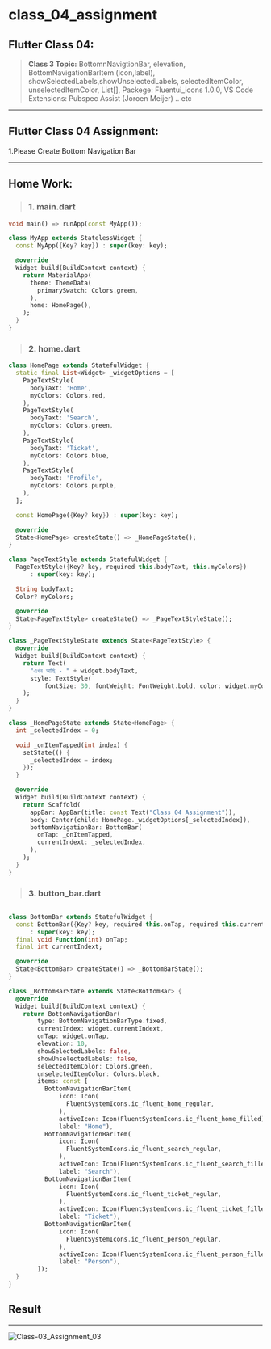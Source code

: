 # class_04_assignment

## Flutter Class 04:

> **Class 3 Topic:** BottomnNavigtionBar, elevation, BottomNavigationBarItem (icon,label), showSelectedLabels,showUnselectedLabels, selectedItemColor, unselectedItemColor, List[], Packege: Fluentui_icons 1.0.0, VS Code Extensions: Pubspec Assist (Joroen Meijer) .. etc

---

## Flutter Class 04 Assignment:

1.Please Create Bottom Navigation Bar

---

## Home Work:

> ### 1. main.dart

```dart
void main() => runApp(const MyApp());

class MyApp extends StatelessWidget {
  const MyApp({Key? key}) : super(key: key);

  @override
  Widget build(BuildContext context) {
    return MaterialApp(
      theme: ThemeData(
        primarySwatch: Colors.green,
      ),
      home: HomePage(),
    );
  }
}
```

> ### 2. home.dart

```dart
class HomePage extends StatefulWidget {
  static final List<Widget> _widgetOptions = [
    PageTextStyle(
      bodyTaxt: 'Home',
      myColors: Colors.red,
    ),
    PageTextStyle(
      bodyTaxt: 'Search',
      myColors: Colors.green,
    ),
    PageTextStyle(
      bodyTaxt: 'Ticket',
      myColors: Colors.blue,
    ),
    PageTextStyle(
      bodyTaxt: 'Profile',
      myColors: Colors.purple,
    ),
  ];

  const HomePage({Key? key}) : super(key: key);

  @override
  State<HomePage> createState() => _HomePageState();
}

class PageTextStyle extends StatefulWidget {
  PageTextStyle({Key? key, required this.bodyTaxt, this.myColors})
      : super(key: key);

  String bodyTaxt;
  Color? myColors;

  @override
  State<PageTextStyle> createState() => _PageTextStyleState();
}

class _PageTextStyleState extends State<PageTextStyle> {
  @override
  Widget build(BuildContext context) {
    return Text(
      "এখন আছি - " + widget.bodyTaxt,
      style: TextStyle(
          fontSize: 30, fontWeight: FontWeight.bold, color: widget.myColors),
    );
  }
}

class _HomePageState extends State<HomePage> {
  int _selectedIndex = 0;

  void _onItemTapped(int index) {
    setState(() {
      _selectedIndex = index;
    });
  }

  @override
  Widget build(BuildContext context) {
    return Scaffold(
      appBar: AppBar(title: const Text("Class 04 Assignment")),
      body: Center(child: HomePage._widgetOptions[_selectedIndex]),
      bottomNavigationBar: BottomBar(
        onTap: _onItemTapped,
        currentIndext: _selectedIndex,
      ),
    );
  }
}
```

> ### 3. button_bar.dart

```dart

class BottomBar extends StatefulWidget {
  const BottomBar({Key? key, required this.onTap, required this.currentIndext})
      : super(key: key);
  final void Function(int) onTap;
  final int currentIndext;

  @override
  State<BottomBar> createState() => _BottomBarState();
}

class _BottomBarState extends State<BottomBar> {
  @override
  Widget build(BuildContext context) {
    return BottomNavigationBar(
        type: BottomNavigationBarType.fixed,
        currentIndex: widget.currentIndext,
        onTap: widget.onTap,
        elevation: 10,
        showSelectedLabels: false,
        showUnselectedLabels: false,
        selectedItemColor: Colors.green,
        unselectedItemColor: Colors.black,
        items: const [
          BottomNavigationBarItem(
              icon: Icon(
                FluentSystemIcons.ic_fluent_home_regular,
              ),
              activeIcon: Icon(FluentSystemIcons.ic_fluent_home_filled),
              label: "Home"),
          BottomNavigationBarItem(
              icon: Icon(
                FluentSystemIcons.ic_fluent_search_regular,
              ),
              activeIcon: Icon(FluentSystemIcons.ic_fluent_search_filled),
              label: "Search"),
          BottomNavigationBarItem(
              icon: Icon(
                FluentSystemIcons.ic_fluent_ticket_regular,
              ),
              activeIcon: Icon(FluentSystemIcons.ic_fluent_ticket_filled),
              label: "Ticket"),
          BottomNavigationBarItem(
              icon: Icon(
                FluentSystemIcons.ic_fluent_person_regular,
              ),
              activeIcon: Icon(FluentSystemIcons.ic_fluent_person_filled),
              label: "Person"),
        ]);
  }
}

```

## Result

---

![Class-03_Assignment_03](https://user-images.githubusercontent.com/86506002/185081249-f953913f-e917-4f43-bf4a-28f1c9f23a26.jpg)
